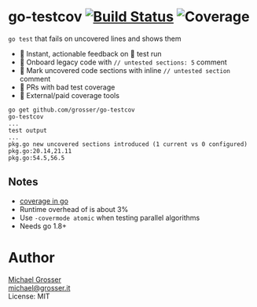 # go-testcov [![Build Status](https://travis-ci.com/grosser/go-testcov.png)](https://travis-ci.com/grosser/go-testcov) ![Coverage](https://img.shields.io/badge/Coverage-100%25-green.svg)

`go test` that fails on uncovered lines and shows them

 - 🎉 Instant, actionable feedback on 💚 test run
 - 🎉 Onboard legacy code with `// untested sections: 5` comment
 - 🎉 Mark uncovered code sections with inline `// untested section` comment
 - 🚫 PRs with bad test coverage
 - 🚫 External/paid coverage tools

```
go get github.com/grosser/go-testcov
go-testcov
...
test output
...
pkg.go new uncovered sections introduced (1 current vs 0 configured)
pkg.go:20.14,21.11
pkg.go:54.5,56.5
```


## Notes

 - [coverage in go](https://blog.golang.org/cover)
 - Runtime overhead of is about 3%
 - Use `-covermode atomic` when testing parallel algorithms
 - Needs go 1.8+

Author
======
[Michael Grosser](http://grosser.it)<br/>
michael@grosser.it<br/>
License: MIT<br/>
